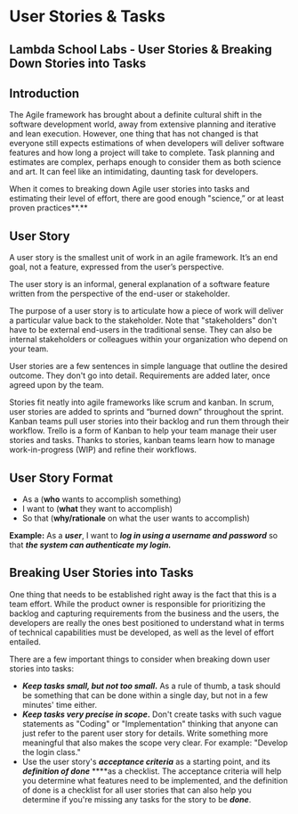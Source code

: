 # User Stories & Tasks

## Lambda School Labs - User Stories & Breaking Down Stories into Tasks

## **Introduction**

The Agile framework has brought about a definite cultural shift in the software development world, away from extensive planning and iterative and lean execution. However, one thing that has not changed is that everyone still expects estimations of when developers will deliver software features and how long a project will take to complete. Task planning and estimates are complex, perhaps enough to consider them as both science and art. It can feel like an intimidating, daunting task for developers.

When it comes to breaking down Agile user stories into tasks and estimating their level of effort, there are good enough "science,” or at least proven practices**.**

## **User Story**

A user story is the smallest unit of work in an agile framework. It’s an end goal, not a feature, expressed from the user’s perspective. 

The user story is an informal, general explanation of a software feature written from the perspective of the end-user or stakeholder. 

The purpose of a user story is to articulate how a piece of work will deliver a particular value back to the stakeholder. Note that "stakeholders" don't have to be external end-users in the traditional sense. They can also be internal stakeholders or colleagues within your organization who depend on your team.

User stories are a few sentences in simple language that outline the desired outcome. They don't go into detail. Requirements are added later, once agreed upon by the team.

Stories fit neatly into agile frameworks like scrum and kanban. In scrum, user stories are added to sprints and “burned down” throughout the sprint. Kanban teams pull user stories into their backlog and run them through their workflow. Trello is a form of Kanban to help your team manage their user stories and tasks.  Thanks to stories, kanban teams learn how to manage work-in-progress \(WIP\) and refine their workflows.

## User **Story Format**

* As a \(**who** wants to accomplish something\)
* I want to \(**what** they want to accomplish\)
* So that \(**why/rationale** on what the user wants to accomplish\)

**Example:** As a _**user**_, I want to _**log in using a username and password**_ so that _**the system can authenticate my login.**_

## Breaking User Stories into Tasks

One thing that needs to be established right away is the fact that this is a team effort. While the product owner is responsible for prioritizing the backlog and capturing requirements from the business and the users, the developers are really the ones best positioned to understand what in terms of technical capabilities must be developed, as well as the level of effort entailed.

There are a few important things to consider when breaking down user stories into tasks:

* _**Keep tasks small, but not too small**_**.** As a rule of thumb, a task should be something that can be done within a single day, but not in a few minutes' time either.
* _**Keep tasks very precise in scope**_**.** Don't create tasks with such vague statements as "Coding" or "Implementation" thinking that anyone can just refer to the parent user story for details. Write something more meaningful that also makes the scope very clear. For example: "Develop the login class."
* Use the user story's _**acceptance criteria**_ as a starting point, and its _**definition of done**_ ****as a checklist. The acceptance criteria will help you determine what features need to be implemented, and the definition of done is a checklist for all user stories that can also help you determine if you're missing any tasks for the story to be _**done**_.

